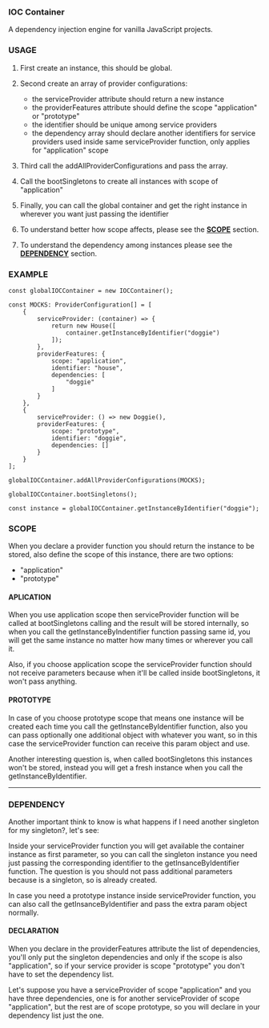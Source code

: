 ### IOC Container ###

A dependency injection engine for vanilla JavaScript projects.

### USAGE ###

1. First create an instance, this should be global.
2. Second create an array of provider configurations:

    - the serviceProvider attribute should return a new instance
    - the providerFeatures attribute should define the scope "application" or "prototype"
    - the identifier should be unique among service providers
    - the dependency array should declare another identifiers for service providers used inside same serviceProvider
      function, only applies for "application" scope

3. Third call the addAllProviderConfigurations and pass the array.
4. Call the bootSingletons to create all instances with scope of "application"
5. Finally, you can call the global container and get the right instance in wherever you want just passing the
   identifier
6. To understand better how scope affects, please see the [__SCOPE__](#scope-) section.
7. To understand the dependency among instances please see the [__DEPENDENCY__](#dependency-) section.

### EXAMPLE ###

    const globalIOCContainer = new IOCContainer();

    const MOCKS: ProviderConfiguration[] = [
        {   
            serviceProvider: (container) => {
                return new House([
                    container.getInstanceByIdentifier("doggie")
                ]);
            },
            providerFeatures: {
                scope: "application",
                identifier: "house",
                dependencies: [
                    "doggie"
                ]
            }
        },
        {
            serviceProvider: () => new Doggie(),
            providerFeatures: {
                scope: "prototype",
                identifier: "doggie",
                dependencies: []
            }
        }
    ];

    globalIOCContainer.addAllProviderConfigurations(MOCKS);

    globalIOCContainer.bootSingletons();

    const instance = globalIOCContainer.getInstanceByIdentifier("doggie");

### SCOPE ###

When you declare a provider function you should return the instance to be stored, also define the scope of this
instance, there are two options:

- "application"
- "prototype"

#### APLICATION ###

When you use application scope then serviceProvider function will be called at bootSingletons calling and the result
will be stored internally, so
when you call the getInstanceByIndentifier function passing same id, you will get the same instance no matter how many
times or wherever you call it.

Also, if you choose application scope the serviceProvider function should not receive parameters because when it'll be
called inside bootSingletons, it
won't pass anything.

#### PROTOTYPE ####

In case of you choose prototype scope that means one instance will be created each time you call the
getInstanceByIdentifier function, also you can pass
optionally one additional object with whatever you want, so in this case the serviceProvider function can receive this
param object and use.

Another interesting question is, when called bootSingletons this instances won't be stored, instead you will get a fresh
instance when you call the
getInstanceByIdentifier.

___

### DEPENDENCY ###

Another important think to know is what happens if I need another singleton for my singleton?, let's see:

Inside your serviceProvider function you will get available the container instance as first parameter, so you can call
the singleton instance you need
just passing the corresponding identifier to the getInsanceByIdentifier function.
The question is you should not pass additional parameters because is a singleton, so is already created.

In case you need a prototype instance inside serviceProvider function, you can also call the getInsanceByIdentifier and
pass the extra param object normally.

#### DECLARATION ####

When you declare in the providerFeatures attribute the list of dependencies, you'll only put the singleton dependencies
and only if the scope is also "application",
so if your service provider is scope "prototype" you don't have to set the dependency list.

Let's suppose you have a serviceProvider of scope "application" and you have three dependencies, one is for another
serviceProvider of scope "application", but
the rest are of scope prototype, so you will declare in your dependency list just the one.


